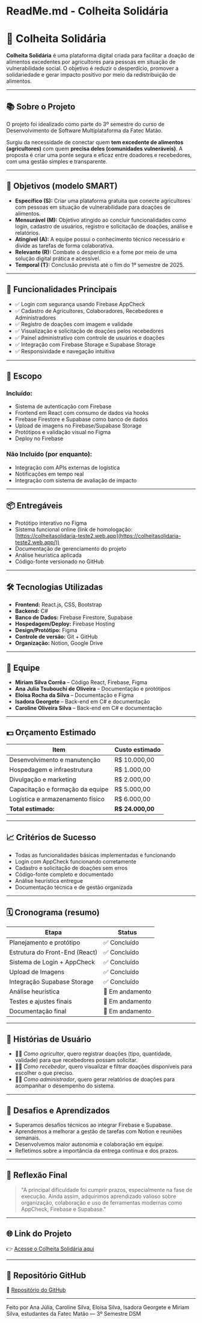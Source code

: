 # ReadMe.md - Colheita Solidária

# 🥕 Colheita Solidária

**Colheita Solidária** é uma plataforma digital criada para facilitar a doação de alimentos excedentes por agricultores para pessoas em situação de vulnerabilidade social. O objetivo é reduzir o desperdício, promover a solidariedade e gerar impacto positivo por meio da redistribuição de alimentos.

---

## 📚 Sobre o Projeto

O projeto foi idealizado como parte do 3º semestre do curso de Desenvolvimento de Software Multiplataforma da Fatec Matão.

Surgiu da necessidade de conectar quem **tem excedente de alimentos (agricultores)** com quem **precisa deles (comunidades vulneráveis)**. A proposta é criar uma ponte segura e eficaz entre doadores e recebedores, com uma gestão simples e transparente.

---

## 🎯 Objetivos (modelo SMART)

- **Específico (S):** Criar uma plataforma gratuita que conecte agricultores com pessoas em situação de vulnerabilidade para doações de alimentos.
- **Mensurável (M):** Objetivo atingido ao concluir funcionalidades como login, cadastro de usuários, registro e solicitação de doações, análise e relatórios.
- **Atingível (A):** A equipe possui o conhecimento técnico necessário e divide as tarefas de forma colaborativa.
- **Relevante (R):** Combate o desperdício e a fome por meio de uma solução digital prática e acessível.
- **Temporal (T):** Conclusão prevista até o fim do 1º semestre de 2025.

---

## 🚀 Funcionalidades Principais

- ✅ Login com segurança usando Firebase AppCheck
- ✅ Cadastro de Agricultores, Colaboradores, Recebedores e Administradores
- ✅ Registro de doações com imagem e validade
- ✅ Visualização e solicitação de doações pelos recebedores
- ✅ Painel administrativo com controle de usuários e doações
- ✅ Integração com Firebase Storage e Supabase Storage
- ✅ Responsividade e navegação intuitiva

---

## 📝 Escopo

### Incluído:

- Sistema de autenticação com Firebase
- Frontend em React com consumo de dados via hooks
- Firebase Firestore e Supabase como banco de dados
- Upload de imagens no Firebase/Supabase Storage
- Protótipos e validação visual no Figma
- Deploy no Firebase

### Não Incluído (por enquanto):

- Integração com APIs externas de logística
- Notificações em tempo real
- Integração com sistema de avaliação de impacto

---

## 📦 Entregáveis

- Protótipo interativo no Figma
- Sistema funcional online (link de homologação: [https://colheitasolidaria-teste2.web.app](https://colheitasolidaria-teste2.web.app/))
- Documentação de gerenciamento do projeto
- Análise heurística aplicada
- Código-fonte versionado no GitHub

---

## 🛠 Tecnologias Utilizadas

- **Frontend:** React.js, CSS, Bootstrap
- **Backend:** C#
- **Banco de Dados:** Firebase Firestore, Supabase
- **Hospedagem/Deploy:** Firebase Hosting
- **Design/Protótipo:** Figma
- **Controle de versão:** Git + GitHub
- **Organização:** Notion, Google Drive

---

## 👥 Equipe

- **Miriam Silva Corrêa** – Código React, Firebase, Figma
- **Ana Julia Tsubouchi de Oliveira** – Documentação e protótipos
- **Eloisa Rocha da Silva** – Documentação e Figma
- **Isadora Georgete** – Back-end em C# e documentação
- **Caroline Oliveira Silva** – Back-end em C# e documentação

---

## 💵 Orçamento Estimado

| Item | Custo estimado |
| --- | --- |
| Desenvolvimento e manutenção | R$ 10.000,00 |
| Hospedagem e infraestrutura | R$ 1.000,00 |
| Divulgação e marketing | R$ 2.000,00 |
| Capacitação e formação da equipe | R$ 5.000,00 |
| Logística e armazenamento físico | R$ 6.000,00 |
| **Total estimado:** | **R$ 24.000,00** |

---

## 📈 Critérios de Sucesso

- Todas as funcionalidades básicas implementadas e funcionando
- Login com AppCheck funcionando corretamente
- Cadastro e solicitação de doações sem erros
- Código-fonte completo e documentado
- Análise heurística entregue
- Documentação técnica e de gestão organizada

---

## 🗓 Cronograma (resumo)

| Etapa | Status |
| --- | --- |
| Planejamento e protótipo | ✅ Concluído |
| Estrutura do Front-End (React) | ✅ Concluído |
| Sistema de Login + AppCheck | ✅ Concluído |
| Upload de Imagens | ✅ Concluído |
| Integração Supabase Storage | ✅ Concluído |
| Análise heurística | 🔄 Em andamento |
| Testes e ajustes finais | 🔄 Em andamento |
| Documentação final | 🔄 Em andamento |

---

## 🧪 Histórias de Usuário

- 👨‍🌾 *Como agricultor*, quero registrar doações (tipo, quantidade, validade) para que recebedores possam solicitar.
- 🧍‍♀️ *Como recebedor*, quero visualizar e filtrar doações disponíveis para escolher o que preciso.
- 🧑‍💼 *Como administrador*, quero gerar relatórios de doações para acompanhar o desempenho do sistema.

---

## 🧠 Desafios e Aprendizados

- Superamos desafios técnicos ao integrar Firebase e Supabase.
- Aprendemos a melhorar a gestão de tarefas com Notion e reuniões semanais.
- Desenvolvemos maior autonomia e colaboração em equipe.
- Refletimos sobre a importância da entrega contínua e dos prazos.

---

## 🧐 Reflexão Final

> "A principal dificuldade foi cumprir prazos, especialmente na fase de execução. Ainda assim, adquirimos aprendizado valioso sobre organização, colaboração e uso de ferramentas modernas como AppCheck, Firebase e Supabase."
> 

---

## 🌐 Link do Projeto

👉 [Acesse o Colheita Solidária aqui](https://colheitasolidaria-teste2.web.app/)

---

## 📂 Repositório GitHub

🔗  [Repositório do GitHub](https://github.com/miriam-silva/ColheitaSolidaria)

---

Feito por Ana Júlia, Caroline Silva, Eloisa Silva, Isadora Georgete e Miriam Silva, estudantes da Fatec Matão — 3º Semestre DSM
